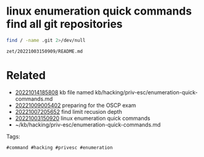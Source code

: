 # linux enumeration quick commands find all git repositories
```bash
find / -name .git 2>/dev/null
```

` zet/20221003150909/README.md `

# Related

- [20221014185808](/zet/20221014185808/README.md) kb file named kb/hacking/priv-esc/enumeration-quick-commands.md
- [20221009005402](/zet/20221009005402/README.md) preparing for the OSCP exam
- [20221007205652](/zet/20221007205652/README.md) find limit recusion depth
- [20221003150920](/zet/20221003150920/README.md) linux enumeration quick commands
- ~/kb/hacking/priv-esc/enumeration-quick-commands.md

Tags:

    #command #hacking #privesc #enumeration 

